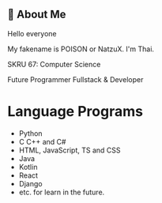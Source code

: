 ## 🚀 About Me
Hello everyone 

My fakename is POISON or NatzuX. I'm Thai.

SKRU 67: Computer Science

Future Programmer Fullstack & Developer

# Language Programs
- Python
- C C++ and C#
- HTML, JavaScript, TS and CSS
- Java
- Kotlin
- React
- Django
- etc. for learn in the future.
